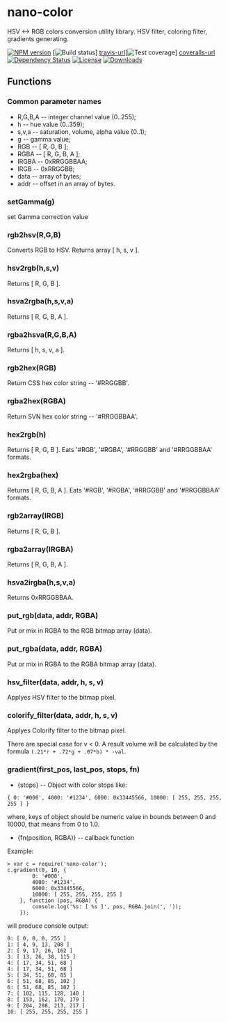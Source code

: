 # nano-color

HSV &lt;-> RGB colors conversion utility library. HSV filter, coloring filter, gradients generating.

[![NPM version][npm-image]][npm-url] [![Build status][travis-image]] [travis-url][![Test coverage][coveralls-image]] [coveralls-url] [![Dependency Status][david-image]][david-url] [![License][license-image]][license-url] [![Downloads][downloads-image]][downloads-url]

## Functions

### Common parameter names

* R,G,B,A -- integer channel value (0..255);
* h -- hue value (0..359);
* s,v,a -- saturation, volume, alpha value (0..1);
* g -- gamma value;
* RGB -- [ R, G, B ];
* RGBA -- [ R, G, B, A ];
* IRGBA -- 0xRRGGBBAA;
* IRGB -- 0xRRGGBB;
* data -- array of bytes;
* addr -- offset in an array of bytes.

### setGamma(g)

set Gamma correction value

### rgb2hsv(R,G,B)

Converts RGB to HSV. Returns array [ h, s, v ].

### hsv2rgb(h,s,v)

Returns [ R, G, B ].

### hsva2rgba(h,s,v,a)
Returns [ R, G, B, A ].

### rgba2hsva(R,G,B,A)

Returns [ h, s, v, a ].

### rgb2hex(RGB)

Return CSS hex color string -- '#RRGGBB'.

### rgba2hex(RGBA)

Return SVN hex color string -- '#RRGGBBAA'.

### hex2rgb(h)

Returns [ R, G, B ]. Eats '#RGB', '#RGBA', '#RRGGBB' and '#RRGGBBAA' formats.

### hex2rgba(hex)

Returns [ R, G, B, A ]. Eats '#RGB', '#RGBA', '#RRGGBB' and '#RRGGBBAA' formats.

### rgb2array(IRGB)

Returns [ R, G, B ].

### rgba2array(IRGBA)

Returns [ R, G, B, A ].

### hsva2irgba(h,s,v,a)

Returns 0xRRGGBBAA.

### put_rgb(data, addr, RGBA)

Put or mix in RGBA to the RGB bitmap array (data).

### put_rgba(data, addr, RGBA)

Put or mix in RGBA to the RGBA bitmap array (data).

### hsv_filter(data, addr, h, s, v)

Applyes HSV filter to the bitmap pixel.

### colorify_filter(data, addr, h, s, v)

Applyes Colorify filter to the bitmap pixel.

There are special case for v < 0. A result volume will be calculated by the formula ```(.21*r + .72*g + .07*b) * -val```.

### gradient(first_pos, last_pos, stops, fn)

* {stops} -- Object with color stops like:

```
{ 0: '#000', 4000: '#1234', 6000: 0x33445566, 10000: [ 255, 255, 255, 255 ] }
```
where, keys of object should be numeric value in bounds between 0 and 10000, that means from 0 to 1.0.

* {fn(position, RGBA)} -- callback function 

Example:
```
> var c = require('nano-color');
c.gradient(0, 10, {
		0: '#000',
		4000: '#1234',
		6000: 0x33445566,
		10000: [ 255, 255, 255, 255 ]
	}, function (pos, RGBA) {
		console.log('%s: [ %s ]', pos, RGBA.join(', '));
	});
```
will produce console output:
```
0: [ 0, 0, 0, 255 ]
1: [ 4, 9, 13, 208 ]
2: [ 9, 17, 26, 162 ]
3: [ 13, 26, 38, 115 ]
4: [ 17, 34, 51, 68 ]
4: [ 17, 34, 51, 68 ]
5: [ 34, 51, 68, 85 ]
6: [ 51, 68, 85, 102 ]
6: [ 51, 68, 85, 102 ]
7: [ 102, 115, 128, 140 ]
8: [ 153, 162, 170, 179 ]
9: [ 204, 208, 213, 217 ]
10: [ 255, 255, 255, 255 ]
```

[gitter-image]: https://badges.gitter.im/Holixus/nano-color.png
[gitter-url]: https://gitter.im/Holixus/nano-color
[npm-image]: https://img.shields.io/npm/v/nano-color.svg?style=flat-square
[npm-url]: https://npmjs.org/package/nano-color
[github-tag]: http://img.shields.io/github/tag/Holixus/nano-color.svg?style=flat-square
[github-url]: https://github.com/Holixus/nano-color/tags
[travis-image]: https://travis-ci.org/Holixus/nano-color.svg?branch=master
[travis-url]: https://travis-ci.org/Holixus/nano-color
[coveralls-image]: https://img.shields.io/coveralls/Holixus/nano-color.svg?style=flat-square
[coveralls-url]: https://coveralls.io/r/Holixus/nano-color
[david-image]: http://img.shields.io/david/Holixus/nano-color.svg?style=flat-square
[david-url]: https://david-dm.org/Holixus/nano-color
[license-image]: http://img.shields.io/npm/l/nano-color.svg?style=flat-square
[license-url]: LICENSE
[downloads-image]: http://img.shields.io/npm/dm/nano-color.svg?style=flat-square
[downloads-url]: https://npmjs.org/package/nano-color
